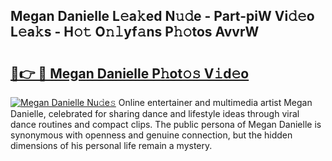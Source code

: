 ## Megan Danielle L𝚎a𝚔ed N𝚞𝚍e - Part-piW Vi𝚍𝚎o L𝚎a𝚔s - H𝚘𝚝 O𝚗𝚕yf𝚊ns P𝚑𝚘tos AvvrW

# <h2><a href="http://kf9xc8.oniu.top/?m=Megan+Danielle">🔗👉 🔴 Megan Danielle P𝚑ot𝚘𝚜 V𝚒d𝚎o</a></h2>

[![Megan Danielle Nu𝚍e𝚜](https://i.imgur.com/0qMVB7G.gif)](http://kf9xc8.oniu.top/?m=Megan+Danielle)
Online entertainer and multimedia artist Megan Danielle, celebrated for sharing dance and lifestyle ideas through viral dance routines and compact clips. The public persona of Megan Danielle is synonymous with openness and genuine connection, but the hidden dimensions of his personal life remain a mystery.  
